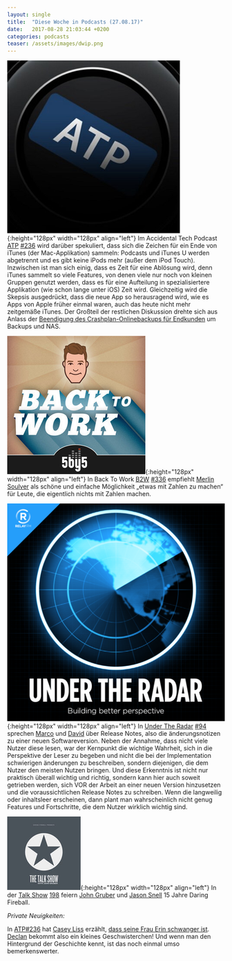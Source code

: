 ```yaml
---
layout: single
title:  "Diese Woche in Podcasts (27.08.17)"
date:   2017-08-28 21:03:44 +0200
categories: podcasts
teaser: /assets/images/dwip.png
---
```

![ATP](/assets/images/atp_400x400.jpg){:height="128px" width="128px" align="left"} Im Accidental Tech Podcast [ATP](https://atp.fm/) [#236](http://atp.fm/episodes/236) wird dar&uuml;ber spekuliert, dass sich die Zeichen f&uuml;r ein Ende von iTunes (der Mac-Applikation) sammeln: Podcasts und iTunes U werden abgetrennt und es gibt keine iPods mehr (außer dem iPod Touch). Inzwischen ist man sich einig, dass es Zeit f&uuml;r eine Abl&ouml;sung wird, denn iTunes sammelt so viele Features, von denen viele nur noch von kleinen Gruppen genutzt werden, dass es f&uuml;r eine Aufteilung in spezialisiertere Applikation (wie schon lange unter iOS) Zeit wird. Gleichzeitig wird die Skepsis ausgedr&uuml;ckt, dass die neue App so herausragend wird, wie es Apps von Apple fr&uuml;her einmal waren, auch das heute nicht mehr zeitgem&auml;ße iTunes.  Der Großteil der restlichen Diskussion drehte sich aus Anlass der [Beendigung des Crashplan-Onlinebackups f&uuml;r Endkunden](http://tidbits.com/article/17412) um Backups und NAS. 

![B2W](/assets/images/b2w_quarter.jpg){:height="128px" width="128px" align="left"} In Back To Work [B2W](http://5by5.tv/b2w) [#336](http://5by5.tv/b2w/336) empfiehlt [Merlin](https://twitter.com/hotdogsladies) [Soulver](http://www.acqualia.com/soulver/) als sch&ouml;ne und einfache M&ouml;glichkeit „etwas mit Zahlen zu machen“ f&uuml;r Leute, die eigentlich nichts mit Zahlen machen. 

![Under The Radar](/assets/images/radar_artwork.png){:height="128px" width="128px" align="left"} In [Under The Radar](https://www.relay.fm/radar) [#94](https://www.relay.fm/radar/94) sprechen [Marco](https://marco.org/) und [David](https://twitter.com/_davidsmith) &uuml;ber Release Notes, also die &auml;nderungsnotizen zu einer neuen Softwareversion. Neben der Annahme, dass nicht viele Nutzer diese lesen, war der Kernpunkt die wichtige Wahrheit, sich in die Perspektive der Leser zu begeben und nicht die bei der Implementation schwierigen &auml;nderungen zu beschreiben, sondern diejenigen, die dem Nutzer den meisten Nutzen bringen. Und diese Erkenntnis ist nicht nur praktisch &uuml;berall wichtig und richtig, sondern kann hier auch soweit getrieben werden, sich VOR der Arbeit an einer neuen Version hinzusetzen und die voraussichtlichen Release Notes zu schreiben. Wenn die langweilig oder inhaltsleer erscheinen, dann plant man wahrscheinlich nicht genug Features und Fortschritte, die dem Nutzer wirklich wichtig sind.   

![The Talk Show](/assets/images/talkshow_170x170bb.jpg){:height="128px" width="128px" align="left"} In der [Talk Show](https://daringfireball.net/thetalkshow/) [198](https://daringfireball.net/thetalkshow/2017/08/25/ep-198) feiern [John Gruber](https://twitter.com/gruber) und [Jason Snell](https://twitter.com/jsnell) 15 Jahre Daring Fireball. 

_Private Neuigkeiten:_ 

In [ATP#236](http://atp.fm/episodes/236) hat [Casey Liss](https://twitter.com/caseyliss) erz&auml;hlt, [dass seine Frau Erin schwanger ist](https://www.caseyliss.com/2017/8/17/same-as-it-ever-was). [Declan](https://www.caseyliss.com/2014/10/30/declan) bekommt also ein kleines Geschwisterchen! Und wenn man den Hintergrund der Geschichte kennt, ist das noch einmal umso bemerkenswerter.


